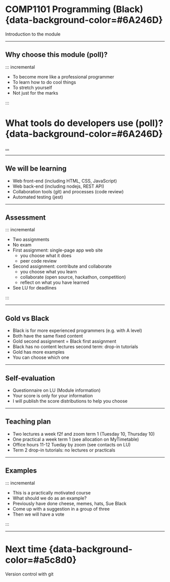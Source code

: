 #  COMP1101 Programming (Black) {data-background-color=#6A246D}

Introduction to the module

---

## Why choose this module (poll)?

::: incremental

- To become more like a professional programmer
- To learn how to do cool things
- To stretch yourself
- Not just for the marks

:::

# What tools do developers use (poll)? {data-background-color=#6A246D}

[...](https://www.jetbrains.com/lp/devecosystem-2021/)

---

## We will be learning

* Web front-end (including HTML, CSS, JavaScript)
* Web back-end (including nodejs, REST API)
* Collaboration tools (git) and processes (code review)
* Automated testing (jest)

---

## Assessment

::: incremental

- Two assignments 
- No exam
- First assignment: single-page app web site
  - you choose what it does
  - peer code review
- Second assignment: contribute and collaborate
  - you choose what you learn
  - collaborate (open source, hackathon, competition)
  - reflect on what you have learned
- See LU for deadlines

:::

---

## Gold vs Black

- Black is for more experienced programmers (e.g. with A level)
- Both have the same fixed content
- Gold second assignment = Black first assignment
- Black has no content lectures second term: drop-in tutorials
- Gold has more examples
- You can choose which one


---

## Self-evaluation

- Questionnaire on LU (Module information)
- Your score is only for your information
- I will publish the score distributions to help you choose

---

## Teaching plan

- Two lectures a week f2f and zoom term 1 (Tuesday 10, Thursday 10)
- One practical a week term 1 (see allocation on MyTimetable)
- Office hours 11-12 Tueday by zoom (see contacts on LU)
- Term 2 drop-in tutorials: no lectures or practicals

---

## Examples

::: incremental

- This is a practically motivated course
- What should we do as an example?
- Previously have done cheese, memes, hats, Sue Black
- Come up with a suggestion in a group of three
- Then we will have a vote 

:::

---

# Next time {data-background-color=#a5c8d0}

Version control with git


